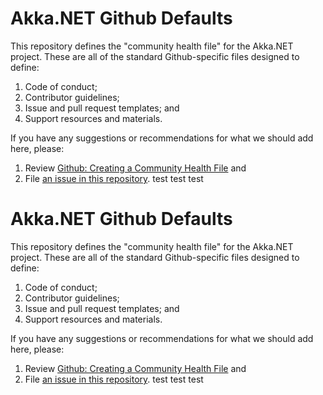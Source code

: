 # Akka.NET Github Defaults  
This repository defines the "community health file" for the Akka.NET project. These are all of the standard Github-specific files designed to define:

1. Code of conduct;
2. Contributor guidelines;
3. Issue and pull request templates; and
4. Support resources and materials.

If you have any suggestions or recommendations for what we should add here, please:

1. Review [Github: Creating a Community Health File](https://docs.github.com/en/communities/setting-up-your-project-for-healthy-contributions/creating-a-default-community-health-file) and
2. File [an issue in this repository](https://github.com/akkadotnet/.github/issues/new).
test
test
test
# Akka.NET Github Defaults  
This repository defines the "community health file" for the Akka.NET project. These are all of the standard Github-specific files designed to define:

1. Code of conduct;
2. Contributor guidelines;
3. Issue and pull request templates; and
4. Support resources and materials.

If you have any suggestions or recommendations for what we should add here, please:

1. Review [Github: Creating a Community Health File](https://docs.github.com/en/communities/setting-up-your-project-for-healthy-contributions/creating-a-default-community-health-file) and
2. File [an issue in this repository](https://github.com/akkadotnet/.github/issues/new).
test
test
test

